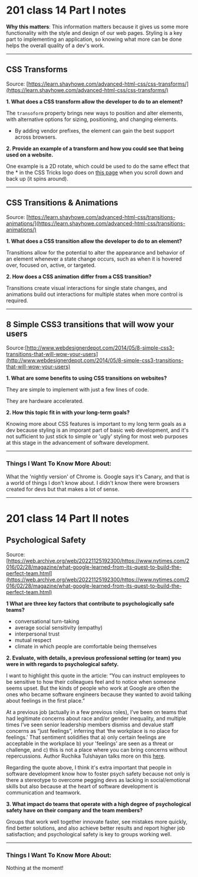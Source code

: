 # 201 class 14 Part I notes

**Why this matters**: This information matters because it gives us some more functionality with the style and design of our web pages. Styling is a key part to implementing an application, so knowing what more can be done helps the overall quality of a dev's work.

------------------------------------

## CSS Transforms
Source: [https://learn.shayhowe.com/advanced-html-css/css-transforms/](https://learn.shayhowe.com/advanced-html-css/css-transforms/)

**1. What does a CSS transform allow the developer to do to an element?**

The `transoform` property brings new ways to position and alter elements, with alternative options for sizing, positioning, and changing elements. 

- By adding vendor prefixes, the element can gain the best support across browsers.

**2. Provide an example of a transform and how you could see that being used on a website.**

One example is a 2D rotate, which could be used to do the same effect that the * in the CSS Tricks logo does on [this page](https://css-tricks.com/almanac/properties/) when you scroll down and back up (it spins around).

------------------------------------

## CSS Transitions & Animations

Source: [https://learn.shayhowe.com/advanced-html-css/transitions-animations/](https://learn.shayhowe.com/advanced-html-css/transitions-animations/)

**1. What does a CSS transition allow the developer to do to an element?**

Transitions allow for the potential to alter the appearance and behavior of an element whenever a state change occurs, such as when it is hovered over, focused on, active, or targeted.

**2. How does a CSS animation differ from a CSS transition?**

Transitions create visual interactions for single state changes, and animations build out interactions for multiple states when more control is required.

------------------------------------

## 8 Simple CSS3 transitions that will wow your users

Source:[http://www.webdesignerdepot.com/2014/05/8-simple-css3-transitions-that-will-wow-your-users](http://www.webdesignerdepot.com/2014/05/8-simple-css3-transitions-that-will-wow-your-users)

**1. What are some benefits to using CSS transitions on websites?**

They are simple to implement with just a few lines of code.

They are hardware accelerated.

**2. How this topic fit in with your long-term goals?**

Knowing more about CSS features is important to my long term goals as a dev because styling is an imporant part of basic web development, and it's not sufficient to just stick to simple or 'ugly' styling for most web purposes at this stage in the advancement of software development.

------------------------------------
### Things I Want To Know More About:
What the 'nightly version' of Chrome is. Google says it's Canary, and that is a world of things I don't know about. I didn't know there were browsers created for devs but that makes a lot of sense.


-----------------------------------------------------------

# 201 class 14 Part II notes

## Psychological Safety

Source:[https://web.archive.org/web/20221125192300/https://www.nytimes.com/2016/02/28/magazine/what-google-learned-from-its-quest-to-build-the-perfect-team.html](https://web.archive.org/web/20221125192300/https://www.nytimes.com/2016/02/28/magazine/what-google-learned-from-its-quest-to-build-the-perfect-team.html)


**1 What are three key factors that contribute to psychologically safe teams?**

- conversational turn-taking
- average social sensitivity (empathy)
- interpersonal trust
- mutual respect
- climate in which people are comfortable being themselves

**2. Evaluate, with details, a previous professional setting (or team) you were in with regards to psychological safety.**

I want to highlight this quote in the article: “You can instruct employees to be sensitive to how their colleagues feel and to notice when someone seems upset. But the kinds of people who work at Google are often the ones who became software engineers because they wanted to avoid talking about feelings in the first place.”

At a previous job (actually in a few previous roles), I’ve been on teams that had legitimate concerns about race and/or gender inequality, and multiple times I’ve seen senior leadership members dismiss and devalue staff concerns as “just feelings”, inferring that ‘the workplace is no place for feelings.’ That sentiment solidifies that a) only certain feelings are acceptable in the workplace b) your 'feelings' are seen as a threat or challenge, and c) this is not a place where you can bring concerns without repercussions. Author Ruchika Tulshayan talks more on this [here](https://www.rtulshyan.com/post/why-inclusion-cant-exist-without-psychological-safety).

Regarding the quote above, I think it's extra important that people in software development know how to foster psych safety because not only is there a stereotype to overcome pegging devs as lacking in social/emotional skills but also because at the heart of software development is communication and teamwork.


**3. What impact do teams that operate with a high degree of psychological safety have on their company and the team members?**

Groups that work well together innovate faster, see mistakes more quickly, find better solutions, and also achieve better results and report higher job satisfaction; and psychological safety is key to groups working well.

------------------------------------
### Things I Want To Know More About:
Nothing at the moment!